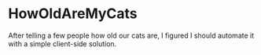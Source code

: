 # HowOldAreMyCats
After telling a few people how old our cats are, I figured I should automate it with a simple client-side solution.
